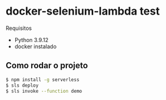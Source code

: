 # docker-selenium-lambda test

Requisitos

- Python 3.9.12
- docker instalado


## Como rodar o projeto

```bash
$ npm install -g serverless
$ sls deploy
$ sls invoke --function demo 
```

